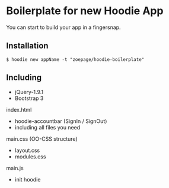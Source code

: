 # Boilerplate for new Hoodie App

You can start to build your app in a fingersnap.

## Installation

`$ hoodie new appName -t "zoepage/hoodie-boilerplate" `

## Including

+ jQuery-1.9.1
+ Bootstrap 3

index.html
+ hoodie-accountbar (SignIn / SignOut)
+ including all files you need

main.css (OO-CSS structure)
+ layout.css 
+ modules.css

main.js
+ init hoodie